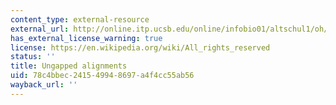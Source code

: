 ```yaml
---
content_type: external-resource
external_url: http://online.itp.ucsb.edu/online/infobio01/altschul1/oh/03.html
has_external_license_warning: true
license: https://en.wikipedia.org/wiki/All_rights_reserved
status: ''
title: Ungapped alignments
uid: 78c4bbec-2415-4994-8697-a4f4cc55ab56
wayback_url: ''
---
```


